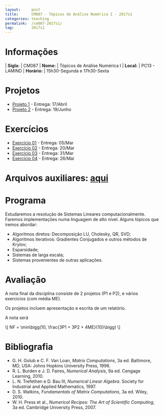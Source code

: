 ```yaml
---
layout:     post
title:      CM087 - Tópicos de Análise Numérica I - 2017s1
categories: teaching
permalink:  /cm087-2017s1/
tag:        2017s1
---
```


# Informações

  | **Sigla:**   | CM087
  | **Nome:**    | Tópicos de Análise Numérica I
  | **Local:**   | PC13 - LAMIND
  | **Horário:** | 15h30-Segunda e 17h30-Sexta

# Projetos

- [Projeto 1]({{site.baseurl}}/disciplinas/cm087/proj1.html) -
  Entrega: 17/Abril
- [Projeto 2]({{site.baseurl}}/disciplinas/cm087/proj2.html) -
  Entrega: 19/Junho

# Exercícios

- [Exercício 01]({{site.baseurl}}/disciplinas/cm087/ex01.html) -
  Entrega: 05/Mar
- [Exercício 02]({{site.baseurl}}/disciplinas/cm087/ex02.html) -
  Entrega: 20/Mar
- [Exercício 03]({{site.baseurl}}/disciplinas/cm087/ex03.html) -
  Entrega: 31/Mar
- [Exercício 04]({{site.baseurl}}/disciplinas/cm087/ex04.html) -
  Entrega: 26/Mai

# Arquivos auxiliares: [aqui](https://github.com/abelsiqueira/abelsiqueira.github.io/tree/master/disciplinas/cm087/impl)

# Programa

Estudaremos a resolução de Sistemas Lineares computacionalmente.
Faremos implementações numa linguagem de alto nível.
Alguns tópicos que iremos abordar:

- Algoritmos diretos: Decomposição LU, Cholesky, QR, SVD;
- Algoritmos iterativos: Gradientes Conjugados e outros métodos de Krylov;
- Esparsidade;
- Sistemas de larga escala;
- Sistemas provenientes de outras aplicações.

# Avaliação

A nota final da disciplina consiste de 2 projetos (P1 e P2), e vários
exercícios (com média ME).

Os projetos incluem apresentação e escrita de um relatório.

A nota será

<p>
\[
  NF = \min\bigg(10, \frac{3P1 + 3P2 + 4ME}{10}\bigg)
\]
</p>

# Bibliografia

  - G. H. Golub e C. F. Van Loan, *Matrix Computations*, 3a ed. Baltimore, MD,
    USA: Johns Hopkins University Press, 1996.
  - R. L. Burden e J. D. Faires, *Numerical Analysis*, 9a ed. Cengage Learning,
    2010.
  - L. N. Trefethen e D. Bau III, *Numerical Linear Algebra*. Society for
    Industrial and Applied Mathematics, 1997.
  - D. S. Watkins, *Fundamentals of Matrix Computations*, 3a ed. Wiley, 2010.
  - W. H. Press et al., *Numerical Recipes: The Art of Scientific Computing*, 3a
    ed. Cambridge University Press, 2007.
